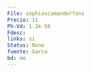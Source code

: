 ```yaml
---
File: sophiascamanderfans
Precio: 11
Ph-Vd: 1.1k-58
Fdesc: 
links: si
Status: None
fuente: Garca
bd: no
---
```

